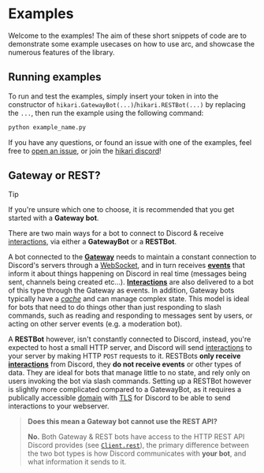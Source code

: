 # Examples

Welcome to the examples! The aim of these short snippets of code are to demonstrate some example usecases on how to use arc, and showcase the numerous features of the library.

## Running examples

To run and test the examples, simply insert your token in into the constructor of `hikari.GatewayBot(...)`/`hikari.RESTBot(...)` by replacing the `...`, then run the example using the following command:

```sh
python example_name.py
```

If you have any questions, or found an issue with one of the examples, feel free to [open an issue](https://github.com/hypergonial/hikari-arc/issues/new), or join the [hikari discord](https://discord.gg/hikari)!

## Gateway or REST?

> [!TIP]
> If you're unsure which one to choose, it is recommended that you get started with a **Gateway bot**.

There are two main ways for a bot to connect to Discord & receive [interactions](https://arc.hypergonial.com/guides/interactions/), via either a **GatewayBot** or a **RESTBot**.

A bot connected to the [**Gateway**](https://discord.com/developers/docs/topics/gateway) needs to maintain a constant connection to Discord's servers through a [WebSocket](https://en.wikipedia.org/wiki/WebSocket),
and in turn receives [**events**](https://arc.hypergonial.com/guides/events/) that inform it about things happening on Discord in real time (messages being sent, channels being created etc...).
[**Interactions**](https://arc.hypergonial.com/guides/interactions/) are also delivered to a bot of this type through the Gateway as events. In addition, Gateway bots typically have a [*cache*](https://arc.hypergonial.com/api_reference/client/#arc.client.GatewayClientBase.cache) and can manage complex state.
This model is ideal for bots that need to do things other than just responding to slash commands, such as reading and responding to messages sent by users, or acting on other server events (e.g. a moderation bot).

A **RESTBot** however, isn't constantly connected to Discord, instead, you're expected to host a small HTTP server, and Discord will send [interactions](https://arc.hypergonial.com/guides/interactions/) to your server
by making HTTP `POST` requests to it. RESTBots **only receive [interactions](https://arc.hypergonial.com/guides/interactions/)** from Discord, they **do not receive events** or other types of data. They are ideal for bots that manage little to no state,
and rely only on users invoking the bot via slash commands. Setting up a RESTBot however is slightly more complicated compared to a GatewayBot, as it requires a publically accessible [domain](https://en.wikipedia.org/wiki/Domain_name) with [TLS](https://en.wikipedia.org/wiki/Transport_Layer_Security) for Discord to be able to send interactions to your webserver.

> **Does this mean a Gateway bot cannot use the REST API?**
>
> **No.** Both Gateway & REST bots have access to the HTTP REST API Discord provides (see [`Client.rest`](https://arc.hypergonial.com/api_reference/abc/client/#arc.abc.client.Client.rest)), the primary difference between the two bot types is how Discord communicates with **your bot**, and what information it sends to it.
